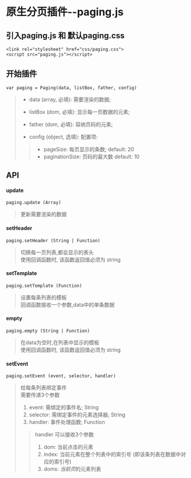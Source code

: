 # 原生分页插件--paging.js #

## 引入paging.js 和 默认paging.css ##
```
<link rel="stylesheet" href="css/paging.css">
<script src="paging.js"></script>
```
## 开始插件 ##
```
var paging = Paging(data, listBox, father, config)
```
> * data (array, 必填): 需要渲染的数据; 
>
> * listBox (dom, 必填): 显示每一页数据的元素;
>
> * father (dom, 必填): 容纳页码的元素;
>
> * config (object, 选填): 配置项:
>
>> + pageSize: 每页显示的条数;
>> default: 20
>> + paginationSize: 页码的最大数
>> default: 10

## API ##

#### update  
```
paging.update (Array)
```
> 更新需要渲染的数据

#### setHeader
```
paging.setHeader (String | Function)
```
> 切换每一页列表,都会显示的表头 <br>
> 使用回调函数时, 该函数返回值必须为 string

#### setTemplate
```
paging.setTemplate (Function)
```
> 设置每条列表的模板 <br>
> 回调函数接收一个参数,data中的单条数据

#### empty
```
paging.empty (String | Function)
```
> 在data为空时,在列表中显示的模板 <br>
> 使用回调函数时, 该函数返回值必须为 string

#### setEvent
```
paging.setEvent (event, selector, handler)
```
> 给每条列表绑定事件 <br>
> 需要传递3个参数<br>
> 1. event: 需绑定的事件名; String
> 2. selector: 需绑定事件的元素选择器; String
> 3. handler: 事件处理函数; Function
>
>>handler 可以接收3个参数 <br>
>> 1. dom: 当前点击的元素
>> 2. index: 当前元素在整个列表中的索引号 (即该条列表在数据中对应的索引号)
>> 3. doms: *当前页*的元素列表

